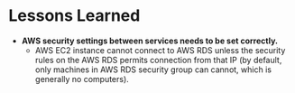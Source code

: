 # Lessons Learned

* **AWS security settings between services needs to be set correctly.**
    * AWS EC2 instance cannot connect to AWS RDS unless the security rules on the AWS RDS permits connection from that IP (by default, only machines in AWS RDS security group can cannot, which is generally no computers).